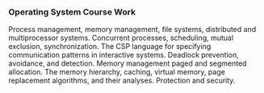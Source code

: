 ### Operating System Course Work 

Process management, memory management, file systems, distributed and multiprocessor systems. 
Concurrent processes, scheduling, mutual exclusion, synchronization. 
The CSP language for specifying communication patterns in interactive systems. 
Deadlock prevention, avoidance, and detection. Memory management paged and segmented allocation. 
The memory hierarchy, caching, virtual memory, page replacement algorithms, and their analyses. 
Protection and security.   
